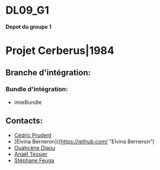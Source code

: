 DL09_G1
=======

__Depot du groupe 1__


# Projet Cerberus|1984

## Branche d'intégration:


### Bundle d'intégration:
+ imieBundle


## Contacts:
+ [Cédric Prudent](https://github.com/ced44 "Cédric Prudent")
+ [Elvina Berneron]((https://github.com/ "Elvina Berneron")
+ [Ouahcène Djaou](https://github.com/wacen "Ouahcène Djaou")
+ [Anaël Tessier](https://github.com/AnaelT "Anaël Tessier")
+ [Stéphane Feuga](https://github.com/sfeuga "Stéphane Feuga")
